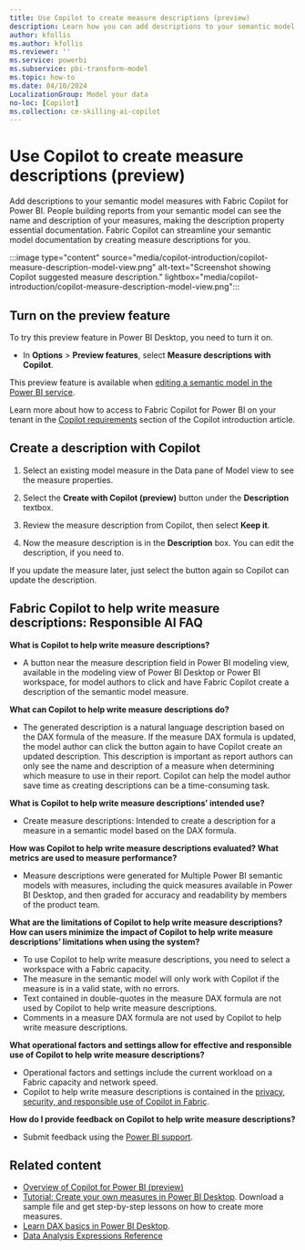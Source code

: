 ```yaml
---
title: Use Copilot to create measure descriptions (preview)
description: Learn how you can add descriptions to your semantic model measures with Fabric Copilot for Power BI.
author: kfollis
ms.author: kfollis
ms.reviewer: ''
ms.service: powerbi
ms.subservice: pbi-transform-model
ms.topic: how-to
ms.date: 04/10/2024
LocalizationGroup: Model your data
no-loc: [Copilot]
ms.collection: ce-skilling-ai-copilot
---
```

# Use Copilot to create measure descriptions (preview)

Add descriptions to your semantic model measures with Fabric Copilot for Power BI. People building reports from your semantic model can see the name and description of your measures, making the description property essential documentation. Fabric Copilot can streamline your semantic model documentation by creating measure descriptions for you.

:::image type="content" source="media/copilot-introduction/copilot-measure-description-model-view.png" alt-text="Screenshot showing Copilot suggested measure description." lightbox="media/copilot-introduction/copilot-measure-description-model-view.png":::

## Turn on the preview feature

To try this preview feature in Power BI Desktop, you need to turn it on. 

- In **Options** > **Preview features**, select **Measure descriptions with Copilot**.

This preview feature is available when [editing a semantic model in the Power BI service](service-edit-data-models).

Learn more about how to access to Fabric Copilot for Power BI on your tenant in the [Copilot requirements](../create-reports/copilot-introduction.md#copilot-requirements) section of the Copilot introduction article.

## Create a description with Copilot

1. Select an existing model measure in the Data pane of Model view to see the measure properties.  

1. Select the **Create with Copilot (preview)** button under the **Description** textbox.  

1. Review the measure description from Copilot, then select **Keep it**.  

1. Now the measure description is in the **Description** box. You can edit the description, if you need to.  

If you update the measure later, just select the button again so Copilot can update the description.

## Fabric Copilot to help write measure descriptions: Responsible AI FAQ

**What is Copilot to help write measure descriptions?**
- A button near the measure description field in Power BI modeling view, available in the modeling view of Power BI Desktop or Power BI workspace, for model authors to click and have Fabric Copilot create a description of the semantic model measure. 

**What can Copilot to help write measure descriptions do?**
- The generated description is a natural language description based on the DAX formula of the measure. If the measure DAX formula is updated, the model author can click the button again to have Copilot create an updated description. This description is important as report authors can only see the name and description of a measure when determining which measure to use in their report. Copilot can help the model author save time as creating descriptions can be a time-consuming task.

**What is Copilot to help write measure descriptions’ intended use?**
- Create measure descriptions: Intended to create a description for a measure in a semantic model based on the DAX formula. 

**How was Copilot to help write measure descriptions evaluated? What metrics are used to measure performance?**
- Measure descriptions were generated for Multiple Power BI semantic models with measures, including the quick measures available in Power BI Desktop, and then graded for accuracy and readability by members of the product team. 

**What are the limitations of Copilot to help write measure descriptions? How can users minimize the impact of Copilot to help write measure descriptions’ limitations when using the system?**
- To use Copilot to help write measure descriptions, you need to select a workspace with a Fabric capacity. 
- The measure in the semantic model will only work with Copilot if the measure is in a valid state, with no errors.
- Text contained in double-quotes in the measure DAX formula are not used by Copilot to help write measure descriptions.
- Comments in a measure DAX formula are not used by Copilot to help write measure descriptions.

**What operational factors and settings allow for effective and responsible use of Copilot to help write measure descriptions?**
- Operational factors and settings include the current workload on a Fabric capacity and network speed. 
- Copilot to help write measure descriptions is contained in the [privacy, security, and responsible use of Copilot in Fabric](/fabric/get-started/copilot-privacy-security).

**How do I provide feedback on Copilot to help write measure descriptions?**
- Submit feedback using the [Power BI support](/power-bi/support/). 


## Related content

- [Overview of Copilot for Power BI (preview)](../create-reports/copilot-introduction.md)
- [Tutorial: Create your own measures in Power BI Desktop](desktop-tutorial-create-measures.md). Download a sample file and get step-by-step lessons on how to create more measures.  
- [Learn DAX basics in Power BI Desktop](desktop-quickstart-learn-dax-basics.md). 
- [Data Analysis Expressions Reference](/dax/)
